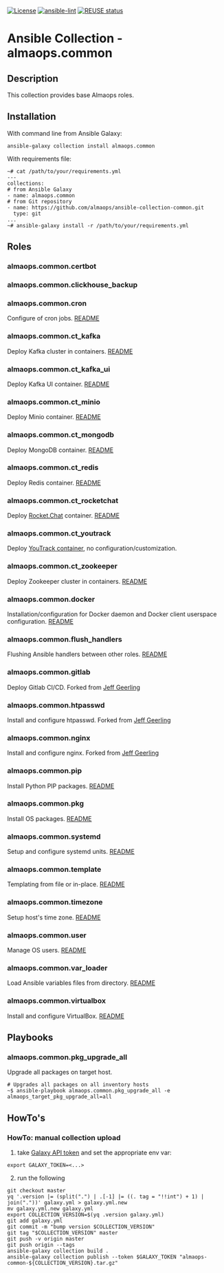 [![License](https://img.shields.io/badge/license-MIT%20License-brightgreen.svg)](./LICENSE)
[![ansible-lint](https://github.com/almaops/ansible-collection-common/actions/workflows/ansible-lint.yml/badge.svg)](https://github.com/almaops/ansible-collection-common/actions/workflows/ansible-lint.yml)
[![REUSE status](https://api.reuse.software/badge/github.com/almaops/ansible-collection-common)](https://api.reuse.software/info/github.com/almaops/ansible-collection-common)
# Ansible Collection - almaops.common

## Description
This collection provides base Almaops roles.

## Installation
With command line from Ansible Galaxy:
```
ansible-galaxy collection install almaops.common
```
With requirements file:
```
~# cat /path/to/your/requirements.yml
---
collections:
# from Ansible Galaxy
- name: almaops.common
# from Git repository
- name: https://github.com/almaops/ansible-collection-common.git
  type: git
...
~# ansible-galaxy install -r /path/to/your/requirements.yml
```

## Roles

### almaops.common.certbot

### almaops.common.clickhouse_backup

### almaops.common.cron
Configure of cron jobs. [README](./roles/cron/README.md)

### almaops.common.ct_kafka
Deploy Kafka cluster in containers. [README](./roles/ct_kafka/README.md)

### almaops.common.ct_kafka_ui
Deploy Kafka UI container. [README](./roles/ct_kafka_ui/README.md)

### almaops.common.ct_minio
Deploy Minio container. [README](./roles/ct_minio/README.md)

### almaops.common.ct_mongodb
Deploy MongoDB container. [README](./roles/ct_mongodb/README.md)

### almaops.common.ct_redis
Deploy Redis container. [README](./roles/ct_redis/README.md)

### almaops.common.ct_rocketchat
Deploy [Rocket.Chat](https://www.rocket.chat) container. [README](./roles/ct_rocketchat/README.md)

### almaops.common.ct_youtrack
Deploy [YouTrack container](https://hub.docker.com/r/jetbrains/youtrack/), no configuration/customization.

### almaops.common.ct_zookeeper
Deploy Zookeeper cluster in containers. [README](./roles/ct_zookeeper/README.md)

### almaops.common.docker
Installation/configuration for Docker daemon and Docker client userspace configuration. [README](./roles/pip/README.md)

### almaops.common.flush_handlers
Flushing Ansible handlers between other roles. [README](./roles/flush_handlers/README.md)

### almaops.common.gitlab
Deploy Gitlab CI/CD. Forked from [Jeff Geerling](https://github.com/geerlingguy/ansible-role-gitlab)

### almaops.common.htpasswd
Install and configure htpasswd. Forked from [Jeff Geerling](https://github.com/geerlingguy/ansible-role-htpasswd)

### almaops.common.nginx
Install and configure nginx. Forked from [Jeff Geerling](https://github.com/geerlingguy/ansible-role-nginx)

### almaops.common.pip
Install Python PIP packages. [README](./roles/pip/README.md)

### almaops.common.pkg
Install OS packages. [README](./roles/pkg/README.md)

### almaops.common.systemd
Setup and configure systemd units. [README](./roles/systemd/README.md)

### almaops.common.template
Templating from file or in-place. [README](./roles/template/README.md)

### almaops.common.timezone
Setup host's time zone. [README](./roles/timezone/README.md)

### almaops.common.user
Manage OS users. [README](./roles/user/README.md)

### almaops.common.var_loader
Load Ansible variables files from directory. [README](./roles/var_loader/README.md)

### almaops.common.virtualbox
Install and configure VirtualBox. [README](./roles/virtualbox/README.md)

## Playbooks

### almaops.common.pkg_upgrade_all
Upgrade all packages on target host.
```
# Upgrades all packages on all inventory hosts
~$ ansible-playbook almaops.common.pkg_upgrade_all -e almaops_target_pkg_upgrade_all=all
```

## HowTo's
### HowTo: manual collection upload

1. take [Galaxy API token](https://galaxy.ansible.com/ui/token/) and set the appropriate env var:
```
export GALAXY_TOKEN=<...>
```

2. run the following
```
git checkout master
yq '.version |= (split(".") | .[-1] |= ((. tag = "!!int") + 1) | join("."))' galaxy.yml > galaxy.yml.new
mv galaxy.yml.new galaxy.yml
export COLLECTION_VERSION=$(yq .version galaxy.yml)
git add galaxy.yml
git commit -m "bump version $COLLECTION_VERSION"
git tag "$COLLECTION_VERSION" master
git push -v origin master
git push origin --tags
ansible-galaxy collection build .
ansible-galaxy collection publish --token $GALAXY_TOKEN "almaops-common-${COLLECTION_VERSION}.tar.gz"
```
